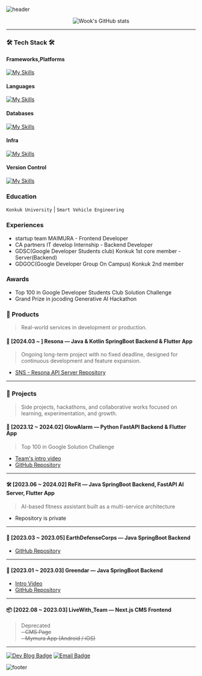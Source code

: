 ![header](https://capsule-render.vercel.app/api?type=transparent&color=gradient&height=200&section=header&text=Speculating%Wook&fontSize=50&fontColor=2E8B57)

<div>

<div align="center">

![Wook's GitHub stats](https://github-readme-stats.vercel.app/api?username=speculatingwook&show_icons=true&theme=vue-dark)

</div>



------


### 🛠 Tech Stack 🛠

#### Frameworks,Platforms
[![My Skills](https://skillicons.dev/icons?i=spring,nextjs)](https://skillicons.dev)<br>



#### Languages
[![My Skills](https://skillicons.dev/icons?i=java,javascript,python)](https://skillicons.dev)<br>


#### Databases
[![My Skills](https://skillicons.dev/icons?i=mysql,mongo)](https://skillicons.dev)<br>


#### Infra
[![My Skills](https://skillicons.dev/icons?i=aws,gcp,docker,githubactions)](https://skillicons.dev)<br>




#### Version Control
[![My Skills](https://skillicons.dev/icons?i=git,github)](https://skillicons.dev)<br>

</div>


### Education
`Konkuk University` | `Smart Vehicle Engineering`

### Experiences
- startup team MAIMURA - Frontend Developer
- CA partners IT develop Internship - Backend Developer
- GDSC(Google Developer Students club) Konkuk 1st core member - Server(Backend)
- GDGOC(Google Developer Group On Campus) Konkuk 2nd member

### Awards
- Top 100 in Google Developer Students Club Solution Challenge
- Grand Prize in jocoding Generative AI Hackathon

### 🧪 Products
> Real-world services in development or production.

#### 📱 [2024.03 ~ ] Resona — Java & Kotlin SpringBoot Backend & Flutter App
> Ongoing long-term project with no fixed deadline, designed for continuous development and feature expansion.
- [SNS - Resona API Server Repository](https://github.com/Team-SynApps/resona-api-server)

---

### 🚀 Projects
> Side projects, hackathons, and collaborative works focused on learning, experimentation, and growth.

#### 🧠 [2023.12 ~ 2024.02] GlowAlarm — Python FastAPI Backend & Flutter App
> Top 100 in Google Solution Challenge
- [Team's intro video](https://www.youtube.com/watch?v=2ticysXQrvU)
- [GitHub Repository](https://github.com/sound-light)

---

#### 🛠 [2023.06 ~ 2024.02] ReFit — Java SpringBoot Backend, FastAPI AI Server, Flutter App
> AI-based fitness assistant built as a multi-service architecture
- Repository is private

---

#### 🌱 [2023.03 ~ 2023.05] EarthDefenseCorps — Java SpringBoot Backend
- [GitHub Repository](https://github.com/EarthDefenseCorps/earth-defense-corps-backend)

---

#### 🌱 [2023.01 ~ 2023.03] Greendar — Java SpringBoot Backend
- [Intro Video](https://www.youtube.com/watch?v=aUiaK_zgogw)
- [GitHub Repository](https://github.com/Team-Greendar/GreendarServer)


---

#### 📦 [2022.08 ~ 2023.03] LiveWith_Team — Next.js CMS Frontend
> Deprecated  
~~- CMS Page~~  
~~- Mymura App (Android / iOS)~~

-------

[![Dev Blog Badge](http://img.shields.io/badge/Tech%20Blog-11B48A?style=flat&logo=Vimeo&logoColor=white)](https://blog-full-of-desire-v3.vercel.app) [![Email Badge](http://img.shields.io/badge/-Gmail-orange?style=flat&logo=Gmail&logoColor=white)](mailto:bwook9908@gmail.com)

![footer](https://capsule-render.vercel.app/api?type=waving&color=2E8B57&height=200&section=footer)
</box>

